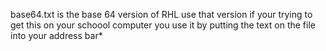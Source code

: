 base64.txt is the base 64 version of RHL use that version if your trying to get this on your schoool computer
you use it by putting the text on the file into your address bar*
